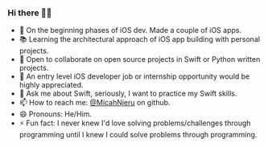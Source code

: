 ### Hi there 👋🏾

<!--
**MicahNjeru/MicahNjeru** is a ✨ _special_ ✨ repository because its `README.md` (this file) appears on your GitHub profile.

Here are some ideas to get you started:

- 🔭 Currently woriking on ... 
- 🌱 I’m currently learning ...
- 👯 I’m looking to collaborate on ...
- 🤔 I’m looking for help with ...
- 💬 Ask me about ...
- 📫 How to reach me: ...
- 😄 Pronouns: ...
- ⚡ Fun fact: ...
-->
- 🌱 On the beginning phases of iOS dev. Made a couple of iOS apps. 
- 📚 Learning the architectural approach of iOS app building with personal projects.
- 👯 Open to collaborate on open source projects in Swift or Python written projects.
- 🤔 An entry level iOS developer job or internship opportunity would be highly appreciated. 
- 💬 Ask me about Swift, seriously, I want to practice my Swift skills. 
- 📫 How to reach me: [@MicahNjeru](https://github.com/MicahNjeru) on github.
- 😄 Pronouns: He/Him.
- ⚡ Fun fact: I never knew I'd love solving problems/challenges through programming until I knew I could solve problems through programming.
